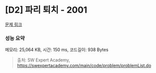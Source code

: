 # [D2] 파리 퇴치 - 2001 

[문제 링크](https://swexpertacademy.com/main/code/problem/problemDetail.do?contestProbId=AV5PzOCKAigDFAUq) 

### 성능 요약

메모리: 25,064 KB, 시간: 150 ms, 코드길이: 938 Bytes



> 출처: SW Expert Academy, https://swexpertacademy.com/main/code/problem/problemList.do